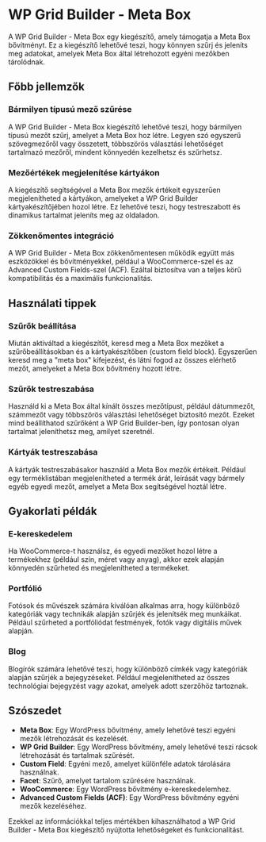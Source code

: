# WP Grid Builder - Meta Box

A WP Grid Builder - Meta Box egy kiegészítő, amely támogatja a Meta Box bővítményt. Ez a kiegészítő lehetővé teszi, hogy könnyen szűrj és jeleníts meg adatokat, amelyek Meta Box által létrehozott egyéni mezőkben tárolódnak. 

## Főbb jellemzők

### Bármilyen típusú mező szűrése

A WP Grid Builder - Meta Box kiegészítő lehetővé teszi, hogy bármilyen típusú mezőt szűrj, amelyet a Meta Box hoz létre. Legyen szó egyszerű szövegmezőről vagy összetett, többszörös választási lehetőséget tartalmazó mezőről, mindent könnyedén kezelhetsz és szűrhetsz.

### Mezőértékek megjelenítése kártyákon

A kiegészítő segítségével a Meta Box mezők értékeit egyszerűen megjelenítheted a kártyákon, amelyeket a WP Grid Builder kártyakészítőjében hozol létre. Ez lehetővé teszi, hogy testreszabott és dinamikus tartalmat jeleníts meg az oldaladon.

### Zökkenőmentes integráció

A WP Grid Builder - Meta Box zökkenőmentesen működik együtt más eszközökkel és bővítményekkel, például a WooCommerce-szel és az Advanced Custom Fields-szel (ACF). Ezáltal biztosítva van a teljes körű kompatibilitás és a maximális funkcionalitás.

## Használati tippek

### Szűrők beállítása

Miután aktiváltad a kiegészítőt, keresd meg a Meta Box mezőket a szűrőbeállításokban és a kártyakészítőben (custom field block). Egyszerűen keresd meg a "meta box" kifejezést, és látni fogod az összes elérhető mezőt, amelyeket a Meta Box bővítmény hozott létre.

### Szűrők testreszabása

Használd ki a Meta Box által kínált összes mezőtípust, például dátummezőt, számmezőt vagy többszörös választási lehetőséget biztosító mezőt. Ezeket mind beállíthatod szűrőként a WP Grid Builder-ben, így pontosan olyan tartalmat jeleníthetsz meg, amilyet szeretnél.

### Kártyák testreszabása

A kártyák testreszabásakor használd a Meta Box mezők értékeit. Például egy terméklistában megjelenítheted a termék árát, leírását vagy bármely egyéb egyedi mezőt, amelyet a Meta Box segítségével hoztál létre.

## Gyakorlati példák

### E-kereskedelem

Ha WooCommerce-t használsz, és egyedi mezőket hozol létre a termékekhez (például szín, méret vagy anyag), akkor ezek alapján könnyedén szűrheted és megjelenítheted a termékeket.

### Portfólió

Fotósok és művészek számára kiválóan alkalmas arra, hogy különböző kategóriák vagy technikák alapján szűrjék és jelenítsék meg munkáikat. Például szűrheted a portfóliódat festmények, fotók vagy digitális művek alapján.

### Blog

Blogírók számára lehetővé teszi, hogy különböző címkék vagy kategóriák alapján szűrjék a bejegyzéseket. Például megjelenítheted az összes technológiai bejegyzést vagy azokat, amelyek adott szerzőhöz tartoznak.

## Szószedet

- **Meta Box**: Egy WordPress bővítmény, amely lehetővé teszi egyéni mezők létrehozását és kezelését.
- **WP Grid Builder**: Egy WordPress bővítmény, amely lehetővé teszi rácsok létrehozását és tartalmak szűrését.
- **Custom Field**: Egyéni mező, amelyet különféle adatok tárolására használnak.
- **Facet**: Szűrő, amelyet tartalom szűrésére használnak.
- **WooCommerce**: Egy WordPress bővítmény e-kereskedelemhez.
- **Advanced Custom Fields (ACF)**: Egy WordPress bővítmény egyéni mezők kezeléséhez.

Ezekkel az információkkal teljes mértékben kihasználhatod a WP Grid Builder - Meta Box kiegészítő nyújtotta lehetőségeket és funkcionalitást.